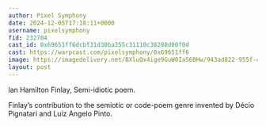 ```yaml
---
author: Pixel Symphony
date: 2024-12-05T17:18:11+0000
username: pixelsymphony
fid: 232704
cast_id: 0x69651ff6dcbf31d30ba355c31110c38288d00f0d
cast: https://warpcast.com/pixelsymphony/0x69651ff6
image: https://imagedelivery.net/BXluQx4ige9GuW0Ia56BHw/943ad822-955f-40f4-5f9c-907adfe0d600/original
layout: post
---
```

lan Hamilton Finlay, Semi-idiotic poem.  
  
Finlay’s contribution to the semiotic or code-poem genre invented by Décio Pignatari and Luiz Angelo Pinto.  

<img src='https://imagedelivery.net/BXluQx4ige9GuW0Ia56BHw/943ad822-955f-40f4-5f9c-907adfe0d600/original' alt='' referrerpolicy='no-referrer'/>